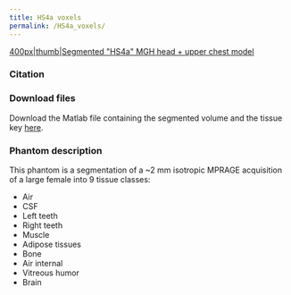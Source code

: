 ```yaml
---
title: HS4a voxels
permalink: /HS4a_voxels/
---
```


<a href="/File:HS4a.jpeg" class="wikilink"
title="400px|thumb|Segmented &quot;HS4a&quot; MGH head + upper chest model">400px|thumb|Segmented
"HS4a" MGH head + upper chest model</a>

### Citation

### Download files

Download the Matlab file containing the segmented volume and the tissue
key [here](https://phantoms.martinos.org/images/c/c2/HS4a.zip).

### Phantom description

This phantom is a segmentation of a ~2 mm isotropic MPRAGE acquisition
of a large female into 9 tissue classes:

- Air
- CSF
- Left teeth
- Right teeth
- Muscle
- Adipose tissues
- Bone
- Air internal
- Vitreous humor
- Brain